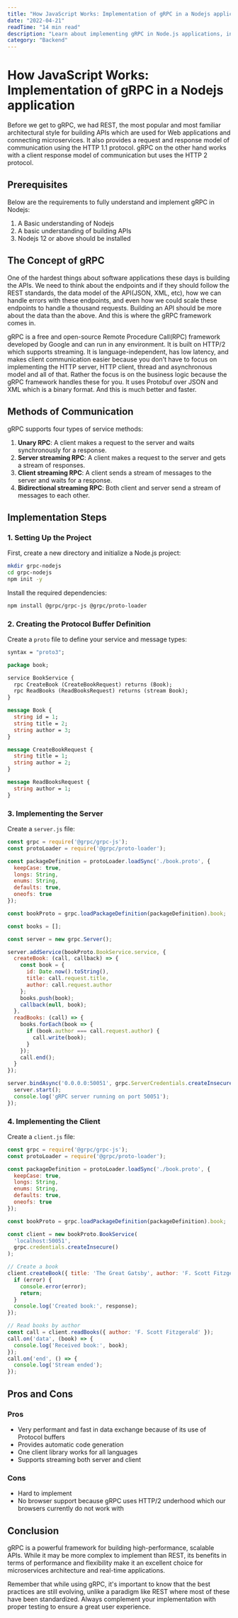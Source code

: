 ```yaml
---
title: "How JavaScript Works: Implementation of gRPC in a Nodejs application"
date: "2022-04-21"
readTime: "14 min read"
description: "Learn about implementing gRPC in Node.js applications, including protocol buffers, service definitions, and different communication patterns."
category: "Backend"
---
```


# How JavaScript Works: Implementation of gRPC in a Nodejs application

Before we get to gRPC, we had REST, the most popular and most familiar architectural style for building APIs which are used for Web applications and connecting microservices. It also provides a request and response model of communication using the HTTP 1.1 protocol. gRPC on the other hand works with a client response model of communication but uses the HTTP 2 protocol.

## Prerequisites

Below are the requirements to fully understand and implement gRPC in Nodejs:

1. A Basic understanding of Nodejs
2. A basic understanding of building APIs
3. Nodejs 12 or above should be installed

## The Concept of gRPC

One of the hardest things about software applications these days is building the APIs. We need to think about the endpoints and if they should follow the REST standards, the data model of the API(JSON, XML, etc), how we can handle errors with these endpoints, and even how we could scale these endpoints to handle a thousand requests. Building an API should be more about the data than the above. And this is where the gRPC framework comes in.

gRPC is a free and open-source Remote Procedure Call(RPC) framework developed by Google and can run in any environment. It is built on HTTP/2 which supports streaming. It is language-independent, has low latency, and makes client communication easier because you don't have to focus on implementing the HTTP server, HTTP client, thread and asynchronous model and all of that. Rather the focus is on the business logic because the gRPC framework handles these for you. It uses Protobuf over JSON and XML which is a binary format. And this is much better and faster.

## Methods of Communication

gRPC supports four types of service methods:

1. **Unary RPC**: A client makes a request to the server and waits synchronously for a response.
2. **Server streaming RPC**: A client makes a request to the server and gets a stream of responses.
3. **Client streaming RPC**: A client sends a stream of messages to the server and waits for a response.
4. **Bidirectional streaming RPC**: Both client and server send a stream of messages to each other.

## Implementation Steps

### 1. Setting Up the Project

First, create a new directory and initialize a Node.js project:

```bash
mkdir grpc-nodejs
cd grpc-nodejs
npm init -y
```

Install the required dependencies:

```bash
npm install @grpc/grpc-js @grpc/proto-loader
```

### 2. Creating the Protocol Buffer Definition

Create a `proto` file to define your service and message types:

```protobuf
syntax = "proto3";

package book;

service BookService {
  rpc CreateBook (CreateBookRequest) returns (Book);
  rpc ReadBooks (ReadBooksRequest) returns (stream Book);
}

message Book {
  string id = 1;
  string title = 2;
  string author = 3;
}

message CreateBookRequest {
  string title = 1;
  string author = 2;
}

message ReadBooksRequest {
  string author = 1;
}
```

### 3. Implementing the Server

Create a `server.js` file:

```javascript
const grpc = require('@grpc/grpc-js');
const protoLoader = require('@grpc/proto-loader');

const packageDefinition = protoLoader.loadSync('./book.proto', {
  keepCase: true,
  longs: String,
  enums: String,
  defaults: true,
  oneofs: true
});

const bookProto = grpc.loadPackageDefinition(packageDefinition).book;

const books = [];

const server = new grpc.Server();

server.addService(bookProto.BookService.service, {
  createBook: (call, callback) => {
    const book = {
      id: Date.now().toString(),
      title: call.request.title,
      author: call.request.author
    };
    books.push(book);
    callback(null, book);
  },
  readBooks: (call) => {
    books.forEach(book => {
      if (book.author === call.request.author) {
        call.write(book);
      }
    });
    call.end();
  }
});

server.bindAsync('0.0.0.0:50051', grpc.ServerCredentials.createInsecure(), () => {
  server.start();
  console.log('gRPC server running on port 50051');
});
```

### 4. Implementing the Client

Create a `client.js` file:

```javascript
const grpc = require('@grpc/grpc-js');
const protoLoader = require('@grpc/proto-loader');

const packageDefinition = protoLoader.loadSync('./book.proto', {
  keepCase: true,
  longs: String,
  enums: String,
  defaults: true,
  oneofs: true
});

const bookProto = grpc.loadPackageDefinition(packageDefinition).book;

const client = new bookProto.BookService(
  'localhost:50051',
  grpc.credentials.createInsecure()
);

// Create a book
client.createBook({ title: 'The Great Gatsby', author: 'F. Scott Fitzgerald' }, (error, response) => {
  if (error) {
    console.error(error);
    return;
  }
  console.log('Created book:', response);
});

// Read books by author
const call = client.readBooks({ author: 'F. Scott Fitzgerald' });
call.on('data', (book) => {
  console.log('Received book:', book);
});
call.on('end', () => {
  console.log('Stream ended');
});
```

## Pros and Cons

### Pros
- Very performant and fast in data exchange because of its use of Protocol buffers
- Provides automatic code generation
- One client library works for all languages
- Supports streaming both server and client

### Cons
- Hard to implement
- No browser support because gRPC uses HTTP/2 underhood which our browsers currently do not work with

## Conclusion

gRPC is a powerful framework for building high-performance, scalable APIs. While it may be more complex to implement than REST, its benefits in terms of performance and flexibility make it an excellent choice for microservices architecture and real-time applications.

Remember that while using gRPC, it's important to know that the best practices are still evolving, unlike a paradigm like REST where most of these have been standardized. Always complement your implementation with proper testing to ensure a great user experience. 
